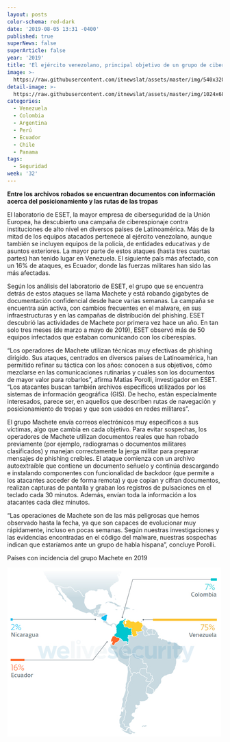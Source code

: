 ```yaml
---
layout: posts
color-schema: red-dark
date: '2019-08-05 13:31 -0400'
published: true
superNews: false
superArticle: false
year: '2019'
title: 'El ejército venezolano, principal objetivo de un grupo de ciberespías '
image: >-
  https://raw.githubusercontent.com/itnewslat/assets/master/img/540x320/Ejercito-Venezolano-p.jpg
detail-image: >-
  https://raw.githubusercontent.com/itnewslat/assets/master/img/1024x680/Ejercito-Venezolano-g.jpg
categories:
  - Venezuela
  - Colombia
  - Argentina
  - Perú
  - Ecuador
  - Chile
  - Panama
tags:
  - Seguridad
week: '32'
---
```

**Entre los archivos robados se encuentran documentos con información acerca del posicionamiento y las rutas de las tropas**

El laboratorio de ESET, la mayor empresa de ciberseguridad de la Unión Europea, ha descubierto una campaña de ciberespionaje contra instituciones de alto nivel en diversos países de Latinoamérica. Más de la mitad de los equipos atacados pertenece al ejército venezolano, aunque también se incluyen equipos de la policía, de entidades educativas y de asuntos exteriores. La mayor parte de estos ataques (hasta tres cuartas partes) han tenido lugar en Venezuela. El siguiente país más afectado, con un 16% de ataques, es Ecuador, donde las fuerzas militares han sido las más afectadas. 

Según los análisis del laboratorio de ESET, el grupo que se encuentra detrás de estos ataques se llama Machete y está robando gigabytes de documentación confidencial desde hace varias semanas. La campaña se encuentra aún activa, con cambios frecuentes en el malware, en sus infraestructuras y en las campañas de distribución del phishing. ESET descubrió las actividades de Machete por primera vez hace un año. En tan solo tres meses (de marzo a mayo de 2019), ESET observó más de 50 equipos infectados que estaban comunicando con los ciberespías. 

“Los operadores de Machete utilizan técnicas muy efectivas de phishing dirigido. Sus ataques, centrados en diversos países de Latinoamérica, han permitido refinar su táctica con los años: conocen a sus objetivos, cómo mezclarse en las comunicaciones rutinarias y cuáles son los documentos de mayor valor para robarlos”, afirma Matias Porolli, investigador en ESET. “Los atacantes buscan también archivos específicos utilizados por los sistemas de información geográfica (GIS). De hecho, están especialmente interesados, parece ser, en aquellos que describen rutas de navegación y posicionamiento de tropas y que son usados en redes militares”. 

El grupo Machete envía correos electrónicos muy específicos a sus víctimas, algo que cambia en cada objetivo. Para evitar sospechas, los operadores de Machete utilizan documentos reales que han robado previamente (por ejemplo, radiogramas o documentos militares clasificados) y manejan correctamente la jerga militar para preparar mensajes de phishing creíbles. El ataque comienza con un archivo autoextraíble que contiene un documento señuelo y continúa descargando e instalando componentes con funcionalidad de backdoor (que permite a los atacantes acceder de forma remota) y que copian y cifran documentos, realizan capturas de pantalla y graban los registros de pulsaciones en el teclado cada 30 minutos. Además, envían toda la información a los atacantes cada diez minutos.

“Las operaciones de Machete son de las más peligrosas que hemos observado hasta la fecha, ya que son capaces de evolucionar muy rápidamente, incluso en pocas semanas. Según nuestras investigaciones y las evidencias encontradas en el código del malware, nuestras sospechas indican que estaríamos ante un grupo de habla hispana”, concluye Porolli. 

Países con incidencia del grupo Machete en 2019 

![](https://raw.githubusercontent.com/itnewslat/assets/master/img/300x300/ataque-eset.jpg)